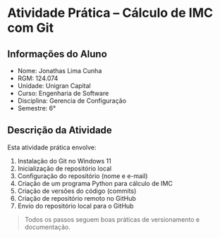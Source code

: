 # Atividade Prática – Cálculo de IMC com Git

## Informações do Aluno
- Nome: Jonathas Lima Cunha
- RGM: 124.074
- Unidade: Unigran Capital
- Curso: Engenharia de Software
- Disciplina: Gerencia de Configuração
- Semestre: 6° 

## Descrição da Atividade
Esta atividade prática envolve:
1. Instalação do Git no Windows 11
2. Inicialização de repositório local
3. Configuração do repositório (nome e e-mail)
4. Criação de um programa Python para cálculo de IMC
5. Criação de versões do código (commits)
6. Criação de repositório remoto no GitHub
7. Envio do repositório local para o GitHub

> Todos os passos seguem boas práticas de versionamento e documentação.
